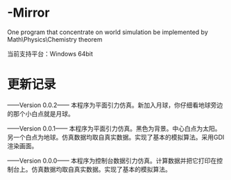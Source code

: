 # -Mirror
One program that concentrate on world simulation be implemented by Math\Physics\Chemistry theorem

当前支持平台：Windows 64bit

# 更新记录
——Version 0.0.2——
本程序为平面引力仿真。新加入月球，你仔细看地球旁边的那个小白点就是月球。

——Version 0.0.1——
本程序为平面引力仿真。黑色为背景。中心白点为太阳。另一个白点为地球。仿真数据均取自真实数据。实现了基本的模拟算法。采用GDI渲染画面。

——Version 0.0.0——
本程序为控制台数据引力仿真。计算数据并把它打印在控制台上。仿真数据均取自真实数据。实现了基本的模拟算法。
